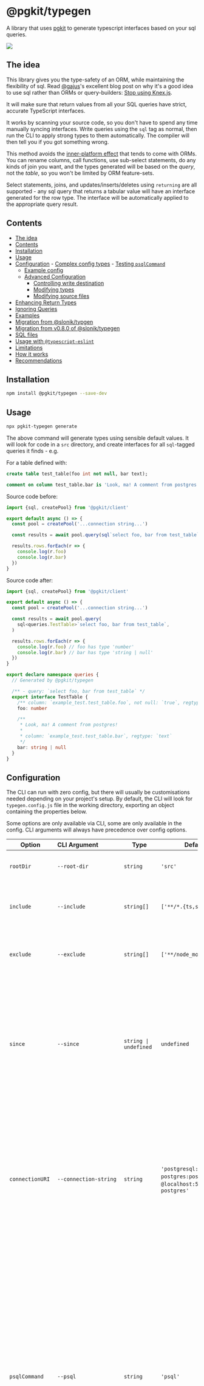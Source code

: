 # @pgkit/typegen


A library that uses [pgkit](/packages/client) to generate typescript interfaces based on your sql queries.

![](/gifs/typegen-demo.gif)

## The idea

This library gives you the type-safety of an ORM, while maintaining the flexibility of sql. Read [@gajus](https://github.com/gajus)'s excellent blog post on why it's a good idea to use sql rather than ORMs or query-builders: [Stop using Knex.js](https://medium.com/@gajus/bf410349856c).

It will make sure that return values from all your SQL queries have strict, accurate TypeScript interfaces.

It works by scanning your source code, so you don't have to spend any time manually syncing interfaces. Write queries using the `sql` tag as normal, then run the CLI to apply strong types to them automatically. The compiler will then tell you if you got something wrong.

This method avoids the [inner-platform effect](https://en.wikipedia.org/wiki/Inner-platform_effect) that tends to come with ORMs. You can rename columns, call functions, use sub-select statements, do any kinds of join you want, and the types generated will be based on the _query_, not the _table_, so you won't be limited by ORM feature-sets.

Select statements, joins, and updates/inserts/deletes using `returning` are all supported - any sql query that returns a tabular value will have an interface generated for the row type. The interface will be automatically applied to the appropriate query result.

## Contents

<!-- codegen:start {preset: markdownTOC, sort: package.name, minDepth: 2} -->
- [The idea](#the-idea)
- [Contents](#contents)
- [Installation](#installation)
- [Usage](#usage)
- [Configuration](#configuration)
      - [Complex config types](#complex-config-types)
      - [Testing `psqlCommand`](#testing-psqlcommand)
   - [Example config](#example-config)
   - [Advanced Configuration](#advanced-configuration)
      - [Controlling write destination](#controlling-write-destination)
      - [Modifying types](#modifying-types)
      - [Modifying source files](#modifying-source-files)
- [Enhancing Return Types](#enhancing-return-types)
- [Ignoring Queries](#ignoring-queries)
- [Examples](#examples)
- [Migration from @slonik/typgen](#migration-from-sloniktypgen)
- [Migration from v0.8.0 of @slonik/typegen](#migration-from-v080-of-sloniktypegen)
- [SQL files](#sql-files)
- [Usage with `@typescript-eslint`](#usage-with-typescript-eslint)
- [Limitations](#limitations)
- [How it works](#how-it-works)
- [Recommendations](#recommendations)
<!-- codegen:end -->

## Installation

```bash
npm install @pgkit/typegen --save-dev
```

## Usage

```bash
npx pgkit-typegen generate
```

The above command will generate types using sensible default values. It will look for code in a `src` directory, and create interfaces for all `sql`-tagged queries it finds - e.g.

<!-- codegen:start {preset: custom, source: ./docgen.js, export: basicExample} -->
For a table defined with:

```sql
create table test_table(foo int not null, bar text);

comment on column test_table.bar is 'Look, ma! A comment from postgres!'
```

Source code before:

```ts
import {sql, createPool} from '@pgkit/client'

export default async () => {
  const pool = createPool('...connection string...')

  const results = await pool.query(sql`select foo, bar from test_table`)

  results.rows.forEach(r => {
    console.log(r.foo)
    console.log(r.bar)
  })
}
```

Source code after:

```ts
import {sql, createPool} from '@pgkit/client'

export default async () => {
  const pool = createPool('...connection string...')

  const results = await pool.query(
    sql<queries.TestTable>`select foo, bar from test_table`,
  )

  results.rows.forEach(r => {
    console.log(r.foo) // foo has type 'number'
    console.log(r.bar) // bar has type 'string | null'
  })
}

export declare namespace queries {
  // Generated by @pgkit/typegen

  /** - query: `select foo, bar from test_table` */
  export interface TestTable {
    /** column: `example_test.test_table.foo`, not null: `true`, regtype: `integer` */
    foo: number

    /**
     * Look, ma! A comment from postgres!
     *
     * column: `example_test.test_table.bar`, regtype: `text`
     */
    bar: string | null
  }
}
```
<!-- codegen:end -->

## Configuration

The CLI can run with zero config, but there will usually be customisations needed depending on your project's setup.
By default, the CLI will look for `typegen.config.js` file in the working directory, exporting an object containing the properties below.

Some options are only available via CLI, some are only available in the config.
CLI arguments will always have precedence over config options.

|Option|CLI&nbsp;Argument&nbsp;&nbsp;&nbsp;&nbsp;&nbsp;&nbsp;&nbsp;&nbsp;&nbsp;&nbsp;&nbsp;&nbsp;|Type|Default|Description|
|-|-|-|-|-|
|`rootDir`|`--root-dir`|`string`|`'src'`|Source root that the tool will search for files in.|
|`include`|`--include`|`string[]`|`['**/*.{ts,sql}']`|Glob patterns for files to include in processing. Repeatable in CLI.|
|`exclude`|`--exclude`|`string[]`|`['**/node_modules/**']`|Glob patterns for files to exclude from processing. Repeatable in CLI.|
|`since`|`--since`|`string \| undefined`|`undefined`|Limit matched files to those which have been changed since the given git ref. Use `"HEAD"` for files changed since the last commit, `"main"` for files changed in a branch, etc.|
|`connectionURI`|`--connection-string`|`string`|`'postgresql://`&thinsp;`postgres:postgres`&thinsp;`@localhost:5432/`&thinsp;`postgres'`|URI for connecting to psql. Note that if you are using `psql` inside docker, you should make sure that the container and host port match, since this will be used both by `psql` and pgkit to connect to the database.|
|`psqlCommand`|`--psql`|`string`|`'psql'`|The CLI command for running the official postgres `psql` CLI client.<br/>Note that right now this can't contain single quotes. This should also be configured to talk to the same database as the `pool` variable (and it should be a development database - don't run this tool in production!). If you are using docker compose, you can use a command like `docker-compose exec -T postgres psql`|
|`defaultType`|`--default-type`|`string`|`'unknown'`|TypeScript type when no mapping is found. This should usually be `unknown` (or `any` if you like to live dangerously).|
|`poolConfig`||`PoolConfig \| undefined`<br/>(see [below](#complex-config-types))|`undefined`|Pgkit database pool configuration. Will be used to create a pool which issues queries to the database as the tool is running, and will have its type parsers inspected to ensure the generated types are correct. It's important to pass in a pool confguration which is the same as the one used in your application.|
|`logger`||`Logger`<br/>(see [below](#complex-config-types))|`console`|Logger object with `debug`, `info`, `warn` and `error` methods. Defaults to `console`.|
|`writeTypes`<br/>(experimental)||`WriteTypes`<br/>(see [below](#complex-config-types))|`typegen.`&thinsp;`defaultWriteTypes`|Control how files are written to disk. See the [Advanced Configuration](#advanced-configuration) section.|
||`--config`|`string`|`'typegen.config.js'`|Path to configuration file.|
||`--migrate`|`'<=0.8.0'`|disabled|Before generating types, attempt to migrate a codebase which has used a prior version of this tool.|
||`--watch`|CLI argument|disabled|Run in watch mode.|
||`--lazy`|CLI argument|disabled|Skip initial processing of input files. Only useful with `'--watch'`.|
||`--skip-check-clean`|CLI argument|disabled|If enabled, the tool will not check the git status to ensure changes are checked in.|

Documentation for CLI arguments can be printed to your terminal with `npx pgkit-typegen generate --help`.

#### Complex config types
```typescript
type Logger = Record<'error' | 'warn' | 'info' | 'debug', (msg: unknown) => void>;
type WriteTypes = (queries: AnalysedQuery[]) => Promise<void>;
```

#### Testing `psqlCommand`
You can check if your `psql` is working, and that your postgres version supports `\gdesc` with your connection string using this shell command:
```bash
echo 'select 123 as abc \gdesc' \| psql "postgresql://postgres:postgres@localhost:5432/postgres" -f -
```

There are some more configuration options [documented in code](./src/types.ts), but these should be considered experimental, and might change without warning. You can try them out as documented [below](#advanced-configuration), but please start a [discussion](https://github.com/mmkal/pgkit/discussions) on this library's project page with some info about your use case so the API can be stabilised in a sensible way.

### Example config

Here's a valid example config file.

```js
const yourAppDB = require('./lib/db')

/** @type {import('@pgkit/typegen').Options} */
module.exports.default = {
  rootDir: 'source', // maybe you don't like using `src`
  include: ['{queries/**.ts,sql/**.sql}'],
  exclude: ['legacy-queries/**.sql'],
  connectionURI: 'postgresql://postgres:postgres@localhost:5432/postgres',
  poolConfig: yourAppDB.getPool().configuration,
}
```

Note that the `/** @type {import('@pgkit/typegen').Options} */` comment is optional, but will ensure your IDE gives you type hints.

### Advanced Configuration

The `writeTypes` option allows you to tweak what's written to disk. Note that the usage style isn't finalised and might change in future. If you use it, please create a discussion about it in https://github.com/mmkal/pgkit/discussions so your use-case doesn't get taken away unexpectedly.

#### Controlling write destination

By default, interfaces for SQL queries are added to a module at the end of the typescript file they're found in. You can tell the CLI to write the interfaces to a separate file instead using `writeTypes`:

```js
const typegen = require('@pgkit/typegen')
const path = require('path')

/** @type {import('@pgkit/typegen').Options} */
module.exports.default = {
  writeTypes: typegen.defaultWriteTypes({
    queriesPathFromTS: filepath =>
      path.join(path.dirname(filepath), '__sql__', path.basename(filepath)),
  }),
}
```

The interfaces will be written to a separate file under a `__sql__` folder next to the source, and will be imported via `import * as queries from './__sql__/file-name'`.

#### Modifying types

You can modify the types generated before they are written to disk by defining a custom `writeTypes` implementation.

For example, you can create [branded types](https://michalzalecki.com/nominal-typing-in-typescript) (see what this outputs in [tests](./test/branding.test.ts)):

```js
const typegen = require('@pgkit/typegen')

/** @type {import('@pgkit/typegen').Options} */
module.exports.default = {
  writeTypes: queries => {
    queries.forEach(query => {
      query.fields.forEach(field => {
        // add a `_brand` to all string id fields:
        if (
          field.typescript === 'string' &&
          field.column &&
          field.column.name === '.id'
        ) {
          field.typescript = `(${field.typescript} & { _brand: ${JSON.stringify(field.column)} })`
        }
      })
    })

    return typegen.defaultWriteTypes()(queries)
  },
}
```

Or you could mark all fields as non-null (but probably shouldn't!):

```js
const typegen = require('@pgkit/typegen')

/** @type {import('@pgkit/typegen').Options} */
module.exports.default = {
  writeTypes: queries => {
    queries.forEach(query => {
      query.fields.forEach(field => {
        field.nullability = 'assumed_not_null'
      })
    })

    return typegen.defaults.defaultWriteTypes()(queries)
  },
}
```

Or you could be more granular. If, for example, there's a particular file with a lot of nullable types that you can't (yet) add full strict typing to:

```js
const typegen = require('@pgkit/typegen')
const path = require('path')

/** @type {import('@pgkit/typegen').Options} */
module.exports.default = {
  writeTypes: queries => {
    queries.forEach(query => {
      const filesWithLegacyNullableFields = [
        path.resolve(__dirname, 'path/to/file1.ts'),
        path.resolve(__dirname, 'path/to/file2.ts'),
      ]
      if (filesWithLegacyNullableFields.includes(query.file)) {
        query.fields.forEach(field => {
          if (field.nullability === 'unknown') {
            field.nullability = 'assumed_not_null'
          }
        })
      }
    })

    return typegen.defaults.defaultWriteTypes()(queries)
  },
}
```

Or you could use a custom type for json fields:

```js
const typegen = require('@pgkit/typegen')

/** @type {import('@pgkit/typegen').Options} */
module.exports.default = {
  writeTypes: queries => {
    queries.forEach(query => {
      query.fields.forEach(field => {
        if (field.regtype === 'json' || field.regtype === 'jsonb') {
          field.typescript = `import('@your-project/custom-types').YourCustomType`
          // For more customisation, you could look up which type to use based on `field.column`.
        }
      })
    })

    return typegen.defaults.defaultWriteTypes()(queries)
  },
}
```

#### Modifying source files

You can also use `writeTypes` to define a hook that runs before writing to disk:

```js
const typegen = require('@pgkit/typegen')

/** @type {import('@pgkit/typegen').Options} */
module.exports.default = {
  writeTypes: typegen.defaultWriteTypes({
    writeFile: async (filepath, content) => {
      content = content
        .replaceAll(
          'declare module queries',
          'declare module some_other_naming_convention',
        )
        .replaceAll('queries.', 'some_other_naming_convention.')
      await typegen.defaults.defaultWriteFile(filepath, content)
    },
  }),
}
```

Or you could override the default formatter (which uses prettier, if found):

```js
const typegen = require('@pgkit/typegen')
const yourCustomLinter = require('@your-project/custom-linter')
const fs = require('fs')
const path = require('path')

/** @type {import('@pgkit/typegen').Options} */
module.exports.default = {
  writeTypes: typegen.defaults.defaultWriteTypes({
    writeFile: async (filepath, content) => {
      content = await yourCustomLinter.fix(filepath, content)
      await fs.promises.mkdir(path.dirname(filepath), {recursive: true}) // since you're not using the built-in `writeFile` you should explicitly call mkdir with {recursive: true}
      await fs.promises.writeFile(filepath, content)
    },
  }),
}
```

## Enhancing Return Types

Typegen is designed to output types only to the degree it's certain they are correct.

Let's say in a complex query it can determine that a specific column will return a `string`, but isn't sure if it is also nullable, it will extract the type as `{ column: string | null }`, just to be on the safe side. When it encounters columns where it is unable to even determine the basic type, i.e. `json` columns, it will return :shrug: (Ok, actually the typescript equivalent, which is `unknown`).

In these cases you likely know more about the actual return type than typegen and you might feel the urge to overwrite the types.
Yet you shouldn't touch generated code, as your changes will be removed again on the next run.

Instead what you should do is add (one or more) intersection types to the sql literal, specifying the columns where you want to help typegen out by increasing specificity. The resulting type will be a combination of the extracted types and your enhancements.
Check out the [typescript docs on intersection types](https://www.typescriptlang.org/docs/handbook/2/objects.html#intersection-types) to learn more.

Imagine this is your code after running typegen.
```typescript
sql<queries.ExtractedResult>`select string_col, json_col from table`

export declare namespace queries {
  // Generated by @pgkit/typegen

  /** - query: `select string_col, json_col from table` */
  export interface TestTable {
    /** column: `example_test.table.string_col`, regtype: `character_varying` */
    string_col: string | null,
    /** column: `example_test.table.json_col`, regtype: `jsonb` */
    json_col: unkown
  }
}
```

You can enhance the return type like this:

```typescript
sql<queries.ExtractedResult & { json_col: string[] }>`[query]`
```
\- or, if you prefer -
```typescript
interface EnhancedResult {
  json_col: string[]
}
sql<queries.ExtractedResult & EnhancedResult>`[query]`
```

Either way the resulting type will be this:

```typescript
type ResultingType = {
  string_col: string | null,
  json_col: string[]
}
```

**On subsequent runs typegen will only update the first intersection type and leave all following intersections untouched**.

This also means you can make the column `string_col` non-nullable by intersecting it with `{ string_col: string }`.

Note that you can't completely change a property type (say from `string` to `number`) this way.
This is by design, because if you could, a change in the underlying table might cause typegen to detect a new type, which would be ignored, had you overwritten it. This would cause type changes to go unnoticed and we can't have that.
With intersections, the resulting property will be of type `never`, when an underlying column type changes. This will alert you to the change, so you can update your manual enhancements.

## Ignoring Queries

For file-based ignores, you can use the [exclude option](#configuration) to set a pattern or specific file(s) to be ignored via the config file or using the CLI option.

Typegen also automatically ignores all queries with zero chance of returning a result (i.e. sql fragments).

If you want to exclude a specific query from processing, you can add a `--typegen-ignore` or `/* typegen-ignore */` comment anywhere in the query.

## Examples

[The tests](./test) and [corresponding fixtures](./test/fixtures) are a good starting point to see what the code-generator will do.

## Migration from @slonik/typgen

@pgkit/typegen at time of writing is a like-for-like replacement for 0.15.0 of @slonik/typegen. In future, it will diverge, but will remain backwards-compatible.

## Migration from v0.8.0 of @slonik/typegen

Version 0.8.0 and below of this library used a different style of code-generation. It had several drawbacks - it was a runtime dependency, and required queries to be actually run before types could be inferred. It also created a global repository of types, meaning two queries in separate locations which shared a name could clash with each other. It also required changing the way your code was written.

Conceptually, this library now does more work so you don't have to worry about it so much. Just write pgkit code/queries as normal, and then run the CLI to add types to them. If you add a new column to any query, run it again to update the interfaces.

If you previously used the old version of the tool, you can run it once with the  `--migrate v0.8.0` CLI argument to automatically attempt to codemod your project. Note that this will, by default, check that your git status is clean before running since it modifies code in place. The codemod isn't advanced enough to find all usages of the old API, so have a look through what it does after running it to make sure the changes look OK. If they aren't, reset the git changes and either apply them manually and/or pass in a different `include` value to avoid files that were incorrectly modified.

## SQL files

The tool will also search for `.sql` files, and generate some typescript helpers for running the queries contained in them. Any parameters (`$1`, `$2` etc.) will also be strongly typed, and become required inputs for running the query. See the [SQL file fixtures](./test/sql.test.ts) for some examples, and [the generated SQL usage test to see how it can be used](./test/sql-usage.test.ts).

## Usage with `@typescript-eslint`

The default ruleset for [`@typescript-eslint/eslint-plugin`](https://npmjs.com/package/@typescript-eslint/eslint-plugin) prevents usage of [typescript namespaces](https://github.com/typescript-eslint/typescript-eslint/blob/HEAD/packages/eslint-plugin/docs/rules/no-namespace.md). To avoid lint errors for inline type declarations (which are perfectly valid!), add this to your eslint config:

```
"@typescript-eslint/no-namespace": ["warn", {"allowDeclarations": true}],
```

## Limitations

Some dynamically-generated queries will not receive a type. One example is any query where the template express parameters are identifiers rather than values, e.g.

```ts
import {sql} from '@pgkit/client'

const tableName = Math.random() < 0.5 ? 'foo' : 'bar'

export default sql`select * from ${sql.identifier([tableName])}`
```

In the above example, no type can be inferred because it's impossible to know whether the query will return values from table `foo` or `bar`.

___

Queries with multiple statements will result in an error:

```ts
import {sql} from '@pgkit/client'

sql`
  update table set col=1 where id=1 returning 1;
  update table set col=2 where id=2 returning 2;
`
```

The return type is not clearly assigned here. Every literal should only contain one query statement.

___

Queries using the `pg_temp` schema will usually not be typeable since the schema is ephemeral and only can be queried within a single session that `psql` doesn't have access to.

```ts
import {sql} from '@pgkit/client'

sql`select * from pg_temp.my_temp_table`
```

___

Invalid SQL syntax will also be left untouched (they will result in an error being logged when running the CLI):

```ts
import {sql} from '@pgkit/client'

sql`this is not even valid SQL!`
```

If you see errors being logged for SQL that you think is valid, feel free to [raise an issue](https://github.com/mmkal/pgkit/issues/new).
In the meantime, you can use of of the [ignore options](#ignoring-queries) to skip processing the concerned queries.

___

Custom interceptors. Some interceptors change the runtime shape of query results. You could try to match its behaviour with a custom `writeTypes` implementation, but it's recommended to just not using the interceptor in the first place. All it does is transform from snake-case to camel-case.

___

Finally, for some complex queries, static parsing might fail, making it not possible to determine statically if a column is nullable. If this happens, it will still receive a valid type, but the type will be `string | null` rather than `string`.

If you find such a case, please [raise an issue](https://github.com/mmkal/pgkit/issues/new) to see if it's possible to handle - under the hood this library uses [pgsql-ast-parser](https://npmjs.com/package/pgsql-ast-parser) and you might have found an edge case which that library doesn't handle yet.

## How it works

When you run `pgkit-typegen generate`, the tool will scan your source files, and traverse their ASTs using the TypeScript compiler API. Note that typescript is a peer dependency for this reason.

On finding [a](https://oracle-base.com/blog/2015/01/02/a-sql-or-an-sql/#:~:text=According%20to%20the%20Oracle%20docs,%2Dlevel%20declarative%20computer%20language%E2%80%A6%E2%80%9D) sql query, it will issue a `psql` command using the [flag `\gdesc`](https://www.postgresql.org/docs/11/app-psql.html), which responds with a table of the columns and their corresponding types contained in the query. The query itself is never actually run.

The postgres type is then converted into typescript using an in-built mapping. Any `typeParsers` configured (see [pgkit docs](https://github.com/mmkal/pgkit/packages/client) for more info) are inspected to infer the type of the value that will be returned by the query.

To determine whether query columns are nullable, the query is parsed using [pgsql-ast-parser](https://npmjs.com/package/pgsql-ast-parser). Some more queries are sent to postgres to figure out whether query column can be null - in general, postgres is only able to guarantee if a query column is null if it comes directly from a table which declares that column non-null too.

## Recommendations

1. Check in the types to source control. They're generated code, but it makes it much easier to track what was happened when a query was update, and see those changes over time.
1. After running CI, it's worth making sure that there are no working copy changes. For git, you can use `git diff --exit-code`:

```sh
npx pgkit-typegen generate
git diff --exit-code
```
